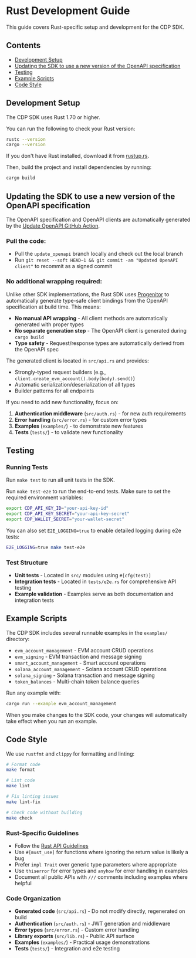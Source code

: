 # Rust Development Guide

This guide covers Rust-specific setup and development for the CDP SDK.

## Contents

- [Development Setup](#development-setup)
- [Updating the SDK to use a new version of the OpenAPI specification](#updating-the-sdk-to-use-a-new-version-of-the-openapi-specification)
- [Testing](#testing)
- [Example Scripts](#example-scripts)
- [Code Style](#code-style)

## Development Setup

The CDP SDK uses Rust 1.70 or higher.

You can run the following to check your Rust version:

```bash
rustc --version
cargo --version
```

If you don't have Rust installed, download it from [rustup.rs](https://rustup.rs/).

Then, build the project and install dependencies by running:

```bash
cargo build
```

## Updating the SDK to use a new version of the OpenAPI specification

The OpenAPI specification and OpenAPI clients are automatically generated by the [Update OpenAPI GitHub Action](https://github.com/coinbase/cdp-sdk/actions/workflows/update_openapi.yml).

### Pull the code:

- Pull the `update_openapi` branch locally and check out the local branch
- Run `git reset --soft HEAD~1 && git commit -am "Updated OpenAPI client"` to recommit as a signed commit

### No additional wrapping required:

Unlike other SDK implementations, the Rust SDK uses [Progenitor](https://github.com/oxidecomputer/progenitor) to automatically generate type-safe client bindings from the OpenAPI specification at build time. This means:

- **No manual API wrapping** - All client methods are automatically generated with proper types
- **No separate generation step** - The OpenAPI client is generated during `cargo build`
- **Type safety** - Request/response types are automatically derived from the OpenAPI spec

The generated client is located in `src/api.rs` and provides:
- Strongly-typed request builders (e.g., `client.create_evm_account().body(body).send()`)
- Automatic serialization/deserialization of all types
- Builder patterns for all endpoints

If you need to add new functionality, focus on:
1. **Authentication middleware** (`src/auth.rs`) - for new auth requirements
2. **Error handling** (`src/error.rs`) - for custom error types
3. **Examples** (`examples/`) - to demonstrate new features
4. **Tests** (`tests/`) - to validate new functionality

## Testing

### Running Tests

Run `make test` to run all unit tests in the SDK.

Run `make test-e2e` to run the end-to-end tests. Make sure to set the required environment variables:

```bash
export CDP_API_KEY_ID="your-api-key-id"
export CDP_API_KEY_SECRET="your-api-key-secret"
export CDP_WALLET_SECRET="your-wallet-secret"
```

You can also set `E2E_LOGGING=true` to enable detailed logging during e2e tests:

```bash
E2E_LOGGING=true make test-e2e
```

### Test Structure

- **Unit tests** - Located in `src/` modules using `#[cfg(test)]`
- **Integration tests** - Located in `tests/e2e.rs` for comprehensive API testing
- **Example validation** - Examples serve as both documentation and integration tests

## Example Scripts

The CDP SDK includes several runnable examples in the `examples/` directory:

- `evm_account_management` - EVM account CRUD operations
- `evm_signing` - EVM transaction and message signing
- `smart_account_management` - Smart account operations
- `solana_account_management` - Solana account CRUD operations  
- `solana_signing` - Solana transaction and message signing
- `token_balances` - Multi-chain token balance queries

Run any example with:

```bash
cargo run --example evm_account_management
```

When you make changes to the SDK code, your changes will automatically take effect when you run an example.

## Code Style

We use `rustfmt` and `clippy` for formatting and linting:

```bash
# Format code
make format

# Lint code  
make lint

# Fix linting issues
make lint-fix

# Check code without building
make check
```

### Rust-Specific Guidelines

- Follow the [Rust API Guidelines](https://rust-lang.github.io/api-guidelines/)
- Use `#[must_use]` for functions where ignoring the return value is likely a bug
- Prefer `impl Trait` over generic type parameters where appropriate
- Use `thiserror` for error types and `anyhow` for error handling in examples
- Document all public APIs with `///` comments including examples where helpful

### Code Organization

- **Generated code** (`src/api.rs`) - Do not modify directly, regenerated on build
- **Authentication** (`src/auth.rs`) - JWT generation and middleware
- **Error types** (`src/error.rs`) - Custom error handling
- **Library exports** (`src/lib.rs`) - Public API surface
- **Examples** (`examples/`) - Practical usage demonstrations
- **Tests** (`tests/`) - Integration and e2e testing